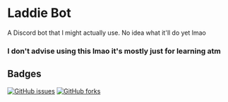 
# Laddie Bot

A Discord bot that I might actually use.
No idea what it'll do yet lmao

### I don't advise using this lmao it's mostly just for learning atm

## Badges

[![GitHub issues](https://img.shields.io/github/issues/lerndmina/Laddie-bot)](https://github.com/lerndmina/Laddie-bot/issues)
[![GitHub forks](https://img.shields.io/github/forks/lerndmina/Laddie-bot)](https://github.com/lerndmina/Laddie-bot/network)


